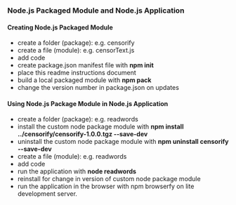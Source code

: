 ### Node.js Packaged Module and Node.js Application

#### Creating Node.js Packaged Module
- create a folder (package): e.g. censorify
- create a file (module): e.g. censorText.js
- add code
- create package.json manifest file with **npm init**
- place this readme instructions document
- build a local packaged module with **npm pack**
- change the version number in package.json on updates


#### Using Node.js Package Module in Node.js Application
- create a folder (package): e.g. readwords
- install the custom node package module with **npm install ../censorify/censorify-1.0.0.tgz --save-dev**
- uninstall the custom node package module with **npm uninstall censorify --save-dev**
- create a file (module): e.g. readwords
- add code
- run the application with **node readwords**
- reinstall for change in version of custom node package module
- run the application in the browser with npm browserfy on lite development server.
